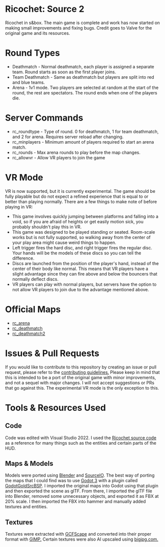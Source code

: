 # Ricochet: Source 2
 Ricochet in s&box. The main game is complete and work has now started on making small improvements and fixing bugs. Credit goes to Valve for the original game and its resources.

# Round Types
- Deathmatch - Normal deathmatch, each player is assigned a separate team. Round starts as soon as the first player joins.
- Team Deathmatch - Same as deathmatch but players are split into red and blue teams.
- Arena - 1v1 mode. Two players are selected at random at the start of the round, the rest are spectators. The round ends when one of the players die.

# Server Commands
- rc_roundtype - Type of round. 0 for deathmatch, 1 for team deathmatch, and 2 for arena. Requires server reload after changing.
- rc_minplayers - Minimum amount of players required to start an arena match.
- rc_rounds - Max arena rounds to play before the map changes.
- rc_allowvr - Allow VR players to join the game

# VR Mode
VR is now supported, but it is currently experimental. The game should be fully playable but do not expect a refined experience that is equal to or better than playing normally. There are a few things to make note of before playing in VR:
- This game involves quickly jumping between platforms and falling into a void, so if you are afraid of heights or get easily motion sick, you probably shouldn't play this in VR.
- This game was designed to be played standing or seated. Room-scale works but is not fully supported, so walking away from the center of your play area might cause weird things to happen.
- Left trigger fires the hard disc, and right trigger fires the regular disc. Your hands will be the models of these discs so you can tell the difference.
- Discs are launched from the position of the player's hand, instead of the center of their body like normal. This means that VR players have a slight advantage since they can fire above and below the bouncers that normally deflect discs.
- VR players can play with normal players, but servers have the option to not allow VR players to join due to the advantage mentioned above.

# Official Maps
- [rc_arena](https://github.com/LambdaGaming/rc_arena)
- [rc_deathmatch](https://github.com/LambdaGaming/rc_deathmatch)
- [rc_deathmatch2](https://github.com/LambdaGaming/rc_deathmatch2)

# Issues & Pull Requests
If you would like to contribute to this repository by creating an issue or pull request, please refer to the [contributing guidelines.](https://lambdagaming.github.io/contributing.html) Please keep in mind that this is intended to be a port of the original game with minor improvements, and not a sequel with major changes. I will not accept suggestions or PRs that go against this. The experimental VR mode is the only exception to this.

# Tools & Resources Used
## Code
Code was edited with Visual Studio 2022. I used the [Ricochet source code](https://github.com/ValveSoftware/halflife/tree/master/ricochet) as a reference for many things such as the entities and certain parts of the HUD. 

## Maps & Models
Models were ported using [Blender](https://www.blender.org/) and [SourceIO](https://github.com/REDxEYE/SourceIO). The best way of porting the maps that I could find was to use [Godot 3](https://godotengine.org/download/3.x/windows/) with a plugin called [GodotGoldSrcBSP](https://github.com/DataPlusProgram/GodotGoldSrcBSP). I imported the original maps into Godot using that plugin and then exported the scene as glTF. From there, I imported the glTF file into Blender, removed some unnecessary objects, and exported it as FBX at 20% scale. I then imported the FBX into hammer and manually added textures and entities.

## Textures
Textures were extracted with [GCFScape](https://valvedev.info/tools/gcfscape/) and converted into their proper format with [GIMP.](https://www.gimp.org/) Certain textures were also AI upscaled using [bigjpg.com.](https://bigjpg.com/)
